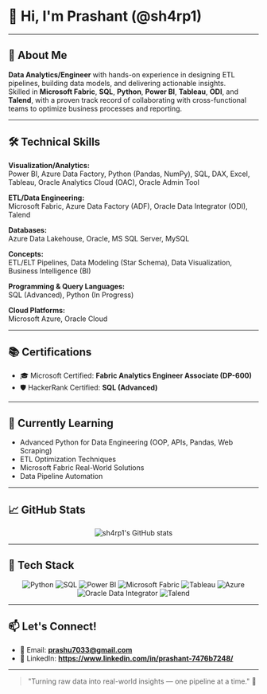 # 👋 Hi, I'm Prashant (@sh4rp1)

---

## 🚀 About Me
**Data Analytics/Engineer** with hands-on experience in designing ETL pipelines, building data models, and delivering actionable insights.  
Skilled in **Microsoft Fabric**, **SQL**, **Python**, **Power BI**, **Tableau**, **ODI**, and **Talend**, with a proven track record of collaborating with cross-functional teams to optimize business processes and reporting.

---

## 🛠️ Technical Skills

**Visualization/Analytics:**  
Power BI, Azure Data Factory, Python (Pandas, NumPy), SQL, DAX, Excel, Tableau, Oracle Analytics Cloud (OAC), Oracle Admin Tool

**ETL/Data Engineering:**  
Microsoft Fabric, Azure Data Factory (ADF), Oracle Data Integrator (ODI), Talend

**Databases:**  
Azure Data Lakehouse, Oracle, MS SQL Server, MySQL

**Concepts:**  
ETL/ELT Pipelines, Data Modeling (Star Schema), Data Visualization, Business Intelligence (BI)

**Programming & Query Languages:**  
SQL (Advanced), Python (In Progress)

**Cloud Platforms:**  
Microsoft Azure, Oracle Cloud

---

## 📚 Certifications

- 🎓 Microsoft Certified: **Fabric Analytics Engineer Associate (DP-600)**
- 🛡️ HackerRank Certified: **SQL (Advanced)**

---

## 🌱 Currently Learning

- Advanced Python for Data Engineering (OOP, APIs, Pandas, Web Scraping)
- ETL Optimization Techniques
- Microsoft Fabric Real-World Solutions
- Data Pipeline Automation

---

## 📈 GitHub Stats
<p align="center">
  <img src="https://github-readme-stats.vercel.app/api?username=sh4rp1&show_icons=true&theme=tokyonight" alt="sh4rp1's GitHub stats" />
</p>

---

## 🧰 Tech Stack

<p align="center">
  <img src="https://img.shields.io/badge/Python-3776AB?style=flat&logo=python&logoColor=white" alt="Python"/>
  <img src="https://img.shields.io/badge/SQL-4479A1?style=flat&logo=postgresql&logoColor=white" alt="SQL"/>
  <img src="https://img.shields.io/badge/Power%20BI-F2C811?style=flat&logo=powerbi&logoColor=black" alt="Power BI"/>
  <img src="https://img.shields.io/badge/Microsoft%20Fabric-0078D4?style=flat&logo=microsoft&logoColor=white" alt="Microsoft Fabric"/>
  <img src="https://img.shields.io/badge/Tableau-E97627?style=flat&logo=tableau&logoColor=white" alt="Tableau"/>
  <img src="https://img.shields.io/badge/Azure-0078D4?style=flat&logo=microsoftazure&logoColor=white" alt="Azure"/>
  <img src="https://img.shields.io/badge/ODI-FF6600?style=flat&logo=oracle&logoColor=white" alt="Oracle Data Integrator"/>
  <img src="https://img.shields.io/badge/Talend-20B2AA?style=flat&logoColor=white" alt="Talend"/>
</p>

---

## 📫 Let's Connect!

- 📧 Email: **prashu7033@gmail.com**
- 💼 LinkedIn: **https://www.linkedin.com/in/prashant-7476b7248/**

---

> "Turning raw data into real-world insights — one pipeline at a time." 🚀
